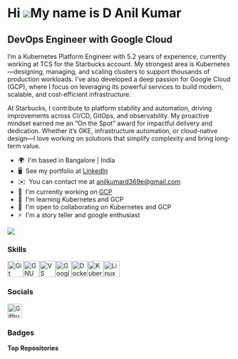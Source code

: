 Hi ![](https://user-images.githubusercontent.com/18350557/176309783-0785949b-9127-417c-8b55-ab5a4333674e.gif)My name is D Anil Kumar
====================================================================================================================================

DevOps Engineer with Google Cloud
---------------------------------

I’m a Kubernetes Platform Engineer with 5.2 years of experience, currently working at TCS for the Starbucks account. My strongest area is Kubernetes—designing, managing, and scaling clusters to support thousands of production workloads. I’ve also developed a deep passion for Google Cloud (GCP), where I focus on leveraging its powerful services to build modern, scalable, and cost-efficient infrastructure.

At Starbucks, I contribute to platform stability and automation, driving improvements across CI/CD, GitOps, and observability. My proactive mindset earned me an “On the Spot” award for impactful delivery and dedication. Whether it’s GKE, infrastructure automation, or cloud-native design—I love working on solutions that simplify complexity and bring long-term value.

* 🌍  I'm based in Bangalore | India
* 🖥️  See my portfolio at [LinkedIn](http://www.linkedin.com/in/d-anil-kumar-7426b227a)
* ✉️  You can contact me at [anilkumard369e@gmail.com](mailto:anilkumard369e@gmail.com)
* 🚀  I'm currently working on [GCP](http://GKE)
* 🧠  I'm learning Kubernetes and GCP
* 🤝  I'm open to collaborating on Kubernetes and GCP
* ⚡  I'm a story teller and google enthusiast

<a href="https://www.github.com/anilkumard369e" target="_blank" rel="noreferrer"><img
src="https://img.shields.io/github/followers/anilkumard369e?logo=github&style=for-the-badge&color=0891b2&labelColor=1c1917" /></a>

### Skills


<p align="left">
<a href="https://git-scm.com/" target="_blank" rel="noreferrer"><img src="https://raw.githubusercontent.com/danielcranney/readme-generator/main/public/icons/skills/git-colored.svg" width="36" height="36" alt="Git" title="Git"/></a><a href="https://www.gnu.org/software/bash/" target="_blank" rel="noreferrer"><img src="https://raw.githubusercontent.com/danielcranney/readme-generator/main/public/icons/skills/gnubash.svg" width="36" height="36" alt="GNU Bash" title="GNU Bash"/></a><a href="https://code.visualstudio.com/" target="_blank" rel="noreferrer"><img src="https://raw.githubusercontent.com/danielcranney/readme-generator/main/public/icons/skills/visualstudiocode-colored.svg" width="36" height="36" alt="VS Code" title="VS Code"/></a><a href="https://cloud.google.com/" target="_blank" rel="noreferrer"><img src="https://raw.githubusercontent.com/danielcranney/readme-generator/main/public/icons/skills/googlecloud-colored.svg" width="36" height="36" alt="Google Cloud" title="Google Cloud"/></a><a href="https://www.docker.com/" target="_blank" rel="noreferrer"><img src="https://raw.githubusercontent.com/danielcranney/readme-generator/main/public/icons/skills/docker-colored.svg" width="36" height="36" alt="Docker" title="Docker"/></a><a href="https://kubernetes.io/" target="_blank" rel="noreferrer"><img src="https://raw.githubusercontent.com/danielcranney/readme-generator/main/public/icons/skills/kubernetes-colored.svg" width="36" height="36" alt="Kubernetes" title="Kubernetes"/></a><a href="https://www.linux.org" target="_blank" rel="noreferrer"><img src="https://raw.githubusercontent.com/danielcranney/readme-generator/main/public/icons/skills/linux-colored.svg" width="36" height="36" alt="Linux" title="Linux"/></a>
</p>


### Socials

<p align="left"> <a href="https://www.github.com/anilkumard369e" target="_blank" rel="noreferrer"> <picture> <source media="(prefers-color-scheme: dark)" srcset="https://raw.githubusercontent.com/danielcranney/readme-generator/main/public/icons/socials/github-dark.svg" /> <source media="(prefers-color-scheme: light)" srcset="https://raw.githubusercontent.com/danielcranney/readme-generator/main/public/icons/socials/github.svg" /> <img src="https://raw.githubusercontent.com/danielcranney/readme-generator/main/public/icons/socials/github.svg" width="32" height="32" alt="Github" title="Github" /> </picture> </a></p>

### Badges

<b>Top Repositories</b>

<div width="100%" align="center"></div><br /><br /><br /><br /><br /><br /><br />



<ul style="list-style-type: none; margin: 0;">


</ul>
